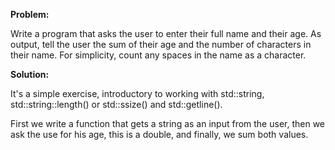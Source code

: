 **Problem:**

Write a program that asks the user to enter their full name and their age. 
As output, tell the user the sum of their age and the number of characters in their name.
For simplicity, count any spaces in the name as a character.

**Solution:**

It's a simple exercise, introductory to working with std::string,
std::string::length() or std::ssize() and std::getline().

First we write a function that gets a string as an input from the user,
then we ask the use for his age, this is a double, 
and finally, we sum both values.